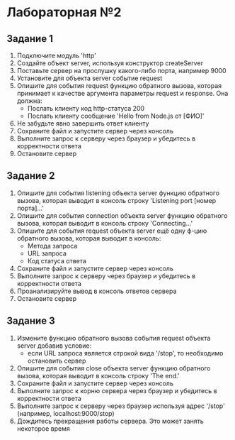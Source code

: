 # Лабораторная №2

## Задание 1

1. Подключите модуль 'http'
2. Создайте объект server, используя конструктор createServer
3. Поставьте сервер на прослушку какого-либо порта, например 9000
4. Установите для объекта server событие request
5. Опишите для события request функцию обратного вызова, которая принимает к качестве аргумента параметры request и response. Она должна:
   - Послать клиенту код http-статуса 200
    - Послать клиенту сообщение 'Hello from Node.js от [ФИО]'
6. Не забудьте явно завершить ответ клиенту
7. Сохраните файл и запустите сервер через консоль
8. Выполните запрос к серверу через браузер и убедитесь в корректности ответа
9. Остановите сервер

## Задание 2
 1. Опишите для события listening объекта server функцию обратного вызова, которая выводит в консоль строку 'Listening port [номер порта]...'
2. Опишите для события connection объекта server функцию обратного вызова, которая выводит в консоль строку 'Connecting...'
3. Опишите для события request объекта server ещё одну ф-цию обратного вызова, которая выводит в консоль:
    - Метода запроса
    - URL запроса
    - Код статуса ответа
4. Сохраните файл и запустите сервер через консоль
5. Выполните запрос к серверу через браузер и убедитесь в корректности ответа
6. Проанализируйте вывод в консоль ответов сервера
7. Остановите сервер

## Задание 3
1. Измените функцию обратного вызова события request объекта server добавив условие:
    - если URL запроса является строкой вида '/stop', то необходимо остановить сервер
2. Опишите для события close объекта server функцию обратного вызова, которая выводит в консоль строку 'The end.'
3. Сохраните файл и запустите сервер через консоль
4. Выполните запрос к корню сервера через браузер и убедитесь в корректности ответа
5. Выполните запрос к серверу через браузер используя адрес '/stop' (например, localhost:9000/stop)
6. Дождитесь прекращения работы сервера. Это может занять некоторое время
